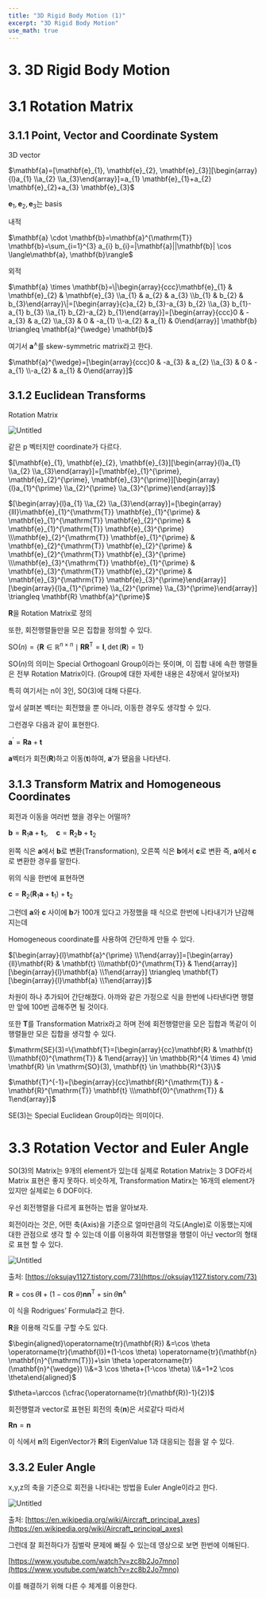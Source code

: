 ```yaml
---
title: "3D Rigid Body Motion (1)"
excerpt: "3D Rigid Body Motion"
use_math: true
---
```


# 3. 3D Rigid Body Motion

# 3.1 Rotation Matrix

## 3.1.1 Point, Vector and Coordinate System

3D vector

$\mathbf{a}=[\mathbf{e}_{1}, \mathbf{e}_{2}, \mathbf{e}_{3}][\begin{array}{l}a_{1} \\a_{2} \\a_{3}\end{array}]=a_{1} \mathbf{e}_{1}+a_{2} \mathbf{e}_{2}+a_{3} \mathbf{e}_{3}$ 

$\mathbf{e}_{1}, \mathbf{e}_{2}, \mathbf{e}_{3}$는 basis

내적

$\mathbf{a} \cdot \mathbf{b}=\mathbf{a}^{\mathrm{T}} \mathbf{b}=\sum_{i=1}^{3} a_{i} b_{i}=|\mathbf{a}||\mathbf{b}| \cos \langle\mathbf{a}, \mathbf{b}\rangle$

외적

$\mathbf{a} \times \mathbf{b}=\|\begin{array}{ccc}\mathbf{e}_{1} & \mathbf{e}_{2} & \mathbf{e}_{3} \\a_{1} & a_{2} & a_{3} \\b_{1} & b_{2} & b_{3}\end{array}\|=[\begin{array}{c}a_{2} b_{3}-a_{3} b_{2} \\a_{3} b_{1}-a_{1} b_{3} \\a_{1} b_{2}-a_{2} b_{1}\end{array}]=[\begin{array}{ccc}0 & -a_{3} & a_{2} \\a_{3} & 0 & -a_{1} \\-a_{2} & a_{1} & 0\end{array}] \mathbf{b} \triangleq \mathbf{a}^{\wedge} \mathbf{b}$

여기서 $\mathbf{a}^{\wedge}$를 skew-symmetric matrix라고 한다.

$\mathbf{a}^{\wedge}=[\begin{array}{ccc}0 & -a_{3} & a_{2} \\a_{3} & 0 & -a_{1} \\-a_{2} & a_{1} & 0\end{array}]$

## 3.1.2 Euclidean Transforms

Rotation Matrix

![Untitled](/assets/images/3D_Rigid_Body_Motion/Untitled.png)

같은 p 벡터지만 coordinate가 다르다.

$[\mathbf{e}_{1}, \mathbf{e}_{2}, \mathbf{e}_{3}][\begin{array}{l}a_{1} \\a_{2} \\a_{3}\end{array}]=[\mathbf{e}_{1}^{\prime}, \mathbf{e}_{2}^{\prime}, \mathbf{e}_{3}^{\prime}][\begin{array}{l}a_{1}^{\prime} \\a_{2}^{\prime} \\a_{3}^{\prime}\end{array}]$

$[\begin{array}{l}a_{1} \\a_{2} \\a_{3}\end{array}]=[\begin{array}{lll}\mathbf{e}_{1}^{\mathrm{T}} \mathbf{e}_{1}^{\prime} & \mathbf{e}_{1}^{\mathrm{T}} \mathbf{e}_{2}^{\prime} & \mathbf{e}_{1}^{\mathrm{T}} \mathbf{e}_{3}^{\prime} \\\mathbf{e}_{2}^{\mathrm{T}} \mathbf{e}_{1}^{\prime} & \mathbf{e}_{2}^{\mathrm{T}} \mathbf{e}_{2}^{\prime} & \mathbf{e}_{2}^{\mathrm{T}} \mathbf{e}_{3}^{\prime} \\\mathbf{e}_{3}^{\mathrm{T}} \mathbf{e}_{1}^{\prime} & \mathbf{e}_{3}^{\mathrm{T}} \mathbf{e}_{2}^{\prime} & \mathbf{e}_{3}^{\mathrm{T}} \mathbf{e}_{3}^{\prime}\end{array}][\begin{array}{l}a_{1}^{\prime} \\a_{2}^{\prime} \\a_{3}^{\prime}\end{array}] \triangleq \mathbf{R} \mathbf{a}^{\prime}$

$\textbf{R}$을 Rotation Matrix로 정의

또한, 회전행렬들만을 모은 집합을 정의할 수 있다.

$\mathrm{SO}(n)=\{\mathbf{R} \in \mathbb{R}^{n \times n} \mid \mathbf{R} \mathbf{R}^{\mathrm{T}}=\mathbf{I}, \operatorname{det}(\mathbf{R})=1\}$

$\text{SO}(n)$의 의미는 Special Orthogoanl Group이라는 뜻이며, 이 집합 내에 속한 행렬들은 전부 Rotation Matrix이다. (Group에 대한 자세한 내용은 4장에서 알아보자)

특히 여기서는 n이 3인, $\text{SO}(3)$에 대해 다룬다.

앞서 살펴본 벡터는 회전했을 뿐 아니라, 이동한 경우도 생각할 수 있다.

 그런경우 다음과 같이 표현한다.

$\mathbf{a}^{\prime}=\mathbf{R a}+\mathbf{t}$

$\textbf{a}$벡터가 회전($\textbf{R}$)하고 이동($\textbf{t}$)하여, $\textbf{a}'$가 됐음을 나타낸다.

## 3.1.3 Transform Matrix and Homogeneous Coordinates

회전과 이동을 여러번 했을 경우는 어떨까?

$\mathbf{b}=\mathbf{R}_{1} \mathbf{a}+\mathbf{t}_{1}, \quad \mathbf{c}=\mathbf{R}_{2} \mathbf{b}+\mathbf{t}_{2}$

왼쪽 식은 $\textbf{a}$에서 $\textbf{b}$로 변환(Transformation), 오른쪽 식은 $\textbf{b}$에서 $\textbf{c}$로 변환 즉, $\textbf{a}$에서 $\textbf{c}$로 변환한 경우를 말한다.

위의 식을 한번에 표현하면

$\mathbf{c}=\mathbf{R}_{2}(\mathbf{R}_{1} \mathbf{a}+\mathbf{t}_{1})+\mathbf{t}_{2}$

그런데 $\textbf{a}$와 $\textbf{c}$ 사이에 $\textbf{b}$가 100개 있다고 가정했을 때 식으로 한번에 나타내기가 난감해지는데

Homogeneous coordinate를 사용하여 간단하게 만들 수 있다.

$[\begin{array}{l}\mathbf{a}^{\prime} \\1\end{array}]=[\begin{array}{ll}\mathbf{R} & \mathbf{t} \\\mathbf{0}^{\mathrm{T}} & 1\end{array}][\begin{array}{l}\mathbf{a} \\1\end{array}] \triangleq \mathbf{T}[\begin{array}{l}\mathbf{a} \\1\end{array}]$

차원이 하나 추가되어 간단해졌다. 아까와 같은 가정으로 식을 한번에 나타낸다면 행렬만 앞에 100번 곱해주면 될 것이다.

또한 $\textbf{T}$를 Transformation Matrix라고 하며 전에 회전행렬만을 모은 집합과 똑같이 이 행렬들만 모은 집합을 생각할 수 있다.

$\mathrm{SE}(3)=\{\mathbf{T}=[\begin{array}{cc}\mathbf{R} & \mathbf{t} \\\mathbf{0}^{\mathrm{T}} & 1\end{array}] \in \mathbb{R}^{4 \times 4} \mid \mathbf{R} \in \mathrm{SO}(3), \mathbf{t} \in \mathbb{R}^{3}\}$

$\mathbf{T}^{-1}=[\begin{array}{cc}\mathbf{R}^{\mathrm{T}} & -\mathbf{R}^{\mathrm{T}} \mathbf{t} \\\mathbf{0}^{\mathrm{T}} & 1\end{array}]$

$\text{SE}(3)$는 Special Euclidean Group이라는 의미이다.

# 3.3 Rotation Vector and Euler Angle

$\text{SO}(3)$의 Matrix는 9개의 element가 있는데 실제로 Rotation Matrix는 3 DOF라서 Matrix 표현은 좋지 못하다. 비슷하게, Transformation Matirx는 16개의 element가 있지만 실제로는 6 DOF이다.

우선 회전행렬을 다르게 표현하는 법을 알아보자.

회전이라는 것은, 어떤 축(Axis)을 기준으로 얼마만큼의 각도(Angle)로 이동했는지에 대한 관점으로 생각 할 수 있는데 이를 이용하여 회전행렬을 행렬이 아닌 vector의 형태로 표현 할 수 있다.

![Untitled](/assets/images/3D_Rigid_Body_Motion/Untitled%201.png)

출처: [https://oksujay1127.tistory.com/73](https://oksujay1127.tistory.com/73)

$\mathbf{R}=\cos \theta \mathbf{I}+(1-\cos \theta) \mathbf{n n}^{\mathrm{T}}+\sin \theta \mathbf{n}^{\wedge}$

이 식을 Rodrigues’ Formula라고 한다.

$\textbf{R}$을 이용해 각도를 구할 수도 있다.

$\begin{aligned}\operatorname{tr}(\mathbf{R}) &=\cos \theta \operatorname{tr}(\mathbf{I})+(1-\cos \theta) \operatorname{tr}(\mathbf{n} \mathbf{n}^{\mathrm{T}})+\sin \theta \operatorname{tr}(\mathbf{n}^{\wedge}) \\&=3 \cos \theta+(1-\cos \theta) \\&=1+2 \cos \theta\end{aligned}$

$\theta=\arccos (\cfrac{\operatorname{tr}(\mathbf{R})-1}{2})$

회전행렬과 vector로 표현된 회전의 축($\textbf{n})$은 서로같다 따라서

$\mathbf{R n}=\mathbf{n}$

이 식에서 $\mathbf{n}$의 EigenVector가 $\textbf{R}$의 EigenValue 1과 대응되는 점을 알 수 있다.

## 3.3.2 Euler Angle

x,y,z의 축을 기준으로 회전을 나타내는 방법을 Euler Angle이라고 한다.

![Untitled](/assets/images/3D_Rigid_Body_Motion/Untitled%202.png)

출처: [https://en.wikipedia.org/wiki/Aircraft_principal_axes](https://en.wikipedia.org/wiki/Aircraft_principal_axes)

그런데 잘 회전하다가 짐벌락 문제에 빠질 수 있는데 영상으로 보면 한번에 이해된다.

[https://www.youtube.com/watch?v=zc8b2Jo7mno](https://www.youtube.com/watch?v=zc8b2Jo7mno)

이를 해결하기 위해 다른 수 체계를 이용한다.